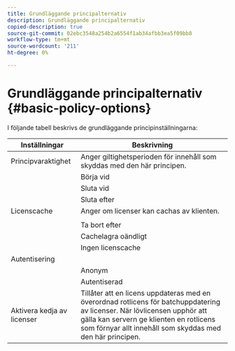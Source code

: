 ```yaml
---
title: Grundläggande principalternativ
description: Grundläggande principalternativ
copied-description: true
source-git-commit: 02ebc3548a254b2a6554f1ab34afbb3ea5f09bb8
workflow-type: tm+mt
source-wordcount: '211'
ht-degree: 0%

---
```


# Grundläggande principalternativ {#basic-policy-options}

I följande tabell beskrivs de grundläggande principinställningarna:

| Inställningar | Beskrivning |
|---|---|
| Principvaraktighet | Anger giltighetsperioden för innehåll som skyddas med den här principen. |
|  | Börja vid | Licenser kan inte användas förrän detta datum/denna tid. |
|  | Sluta vid | Licenser kan inte användas efter detta datum/tid. |
|  | Sluta efter | Anger den tid en licens är giltig (i minuter), med början från den tidpunkt den paketeras. |
| Licenscache | Anger om licenser kan cachas av klienten. |
|  | | Licenser kan inte användas efter detta datum/tid. |
|  | Ta bort efter | Anger hur länge en licens är giltig (i minuter), med början från den tidpunkt då den utfärdas av licensservern. |
|  | Cachelagra oändligt | Licensen kan cachas på klienten på obestämd tid. |
|  | Ingen licenscache | Licensen får inte cachas av klienten. En ny licens måste hämtas från servern varje gång användaren spelar upp innehållet. |
| Autentisering | |
|  | Anonym | Ingen autentisering krävs för att visa innehållet. |
|  | Autentiserad | Autentisering av användarnamn/lösenord krävs. |
| Aktivera kedja av licenser | Tillåter att en licens uppdateras med en överordnad rotlicens för batchuppdatering av licenser. När lövlicensen upphör att gälla kan servern ge klienten en rotlicens som förnyar allt innehåll som skyddas med den här principen. |
